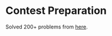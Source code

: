 <h1>Contest Preparation</h1>
Solved 200+ problems from <a href="https://dmoj.ca/user/David_Lu/solved">here</a>. 
